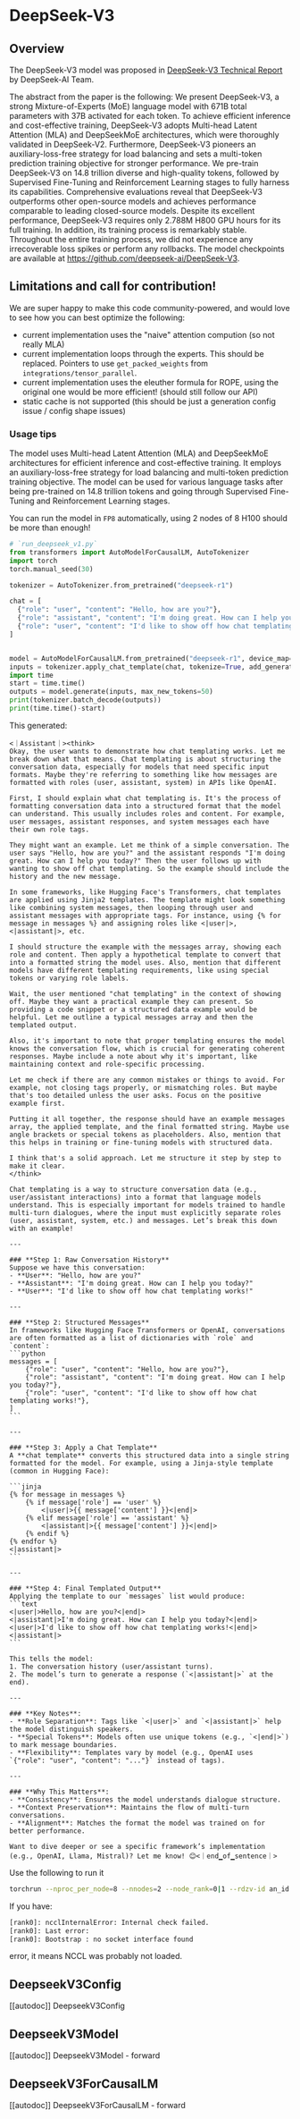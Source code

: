 <!--Copyright 2025 The HuggingFace Team. All rights reserved.

Licensed under the Apache License, Version 2.0 (the "License"); you may not use this file except in compliance with
the License. You may obtain a copy of the License at

http://www.apache.org/licenses/LICENSE-2.0

Unless required by applicable law or agreed to in writing, software distributed under the License is distributed on
an "AS IS" BASIS, WITHOUT WARRANTIES OR CONDITIONS OF ANY KIND, either express or implied. See the License for the
specific language governing permissions and limitations under the License.

⚠️ Note that this file is in Markdown but contain specific syntax for our doc-builder (similar to MDX) that may not be
rendered properly in your Markdown viewer.

-->

# DeepSeek-V3

## Overview

The DeepSeek-V3 model was proposed in [DeepSeek-V3 Technical Report](https://huggingface.co/papers/2412.19437) by DeepSeek-AI Team.

The abstract from the paper is the following:
We present DeepSeek-V3, a strong Mixture-of-Experts (MoE) language model with 671B total parameters with 37B activated for each token. To achieve efficient inference and cost-effective training, DeepSeek-V3 adopts Multi-head Latent Attention (MLA) and DeepSeekMoE architectures, which were thoroughly validated in DeepSeek-V2. Furthermore, DeepSeek-V3 pioneers an auxiliary-loss-free strategy for load balancing and sets a multi-token prediction training objective for stronger performance. We pre-train DeepSeek-V3 on 14.8 trillion diverse and high-quality tokens, followed by Supervised Fine-Tuning and Reinforcement Learning stages to fully harness its capabilities. Comprehensive evaluations reveal that DeepSeek-V3 outperforms other open-source models and achieves performance comparable to leading closed-source models. Despite its excellent performance, DeepSeek-V3 requires only 2.788M H800 GPU hours for its full training. In addition, its training process is remarkably stable. Throughout the entire training process, we did not experience any irrecoverable loss spikes or perform any rollbacks. The model checkpoints are available at https://github.com/deepseek-ai/DeepSeek-V3.

## Limitations and call for contribution!

We are super happy to make this code community-powered, and would love to see how you can best optimize the following: 

- current implementation uses the "naive" attention compution (so not really MLA)
- current implementation loops through the experts. This should be replaced. Pointers to use `get_packed_weights` from `integrations/tensor_parallel`. 
- current implementation uses the eleuther formula for ROPE, using the original one would be more efficient! (should still follow our API)
- static cache is not supported (this should be just a generation config issue / config shape issues)

### Usage tips
The model uses Multi-head Latent Attention (MLA) and DeepSeekMoE architectures for efficient inference and cost-effective training. It employs an auxiliary-loss-free strategy for load balancing and multi-token prediction training objective. The model can be used for various language tasks after being pre-trained on 14.8 trillion tokens and going through Supervised Fine-Tuning and Reinforcement Learning stages.

You can run the model in `FP8` automatically, using 2 nodes of 8 H100 should be more than enough! 

```python
# `run_deepseek_v1.py`
from transformers import AutoModelForCausalLM, AutoTokenizer
import torch
torch.manual_seed(30)

tokenizer = AutoTokenizer.from_pretrained("deepseek-r1")

chat = [
  {"role": "user", "content": "Hello, how are you?"},
  {"role": "assistant", "content": "I'm doing great. How can I help you today?"},
  {"role": "user", "content": "I'd like to show off how chat templating works!"},
]


model = AutoModelForCausalLM.from_pretrained("deepseek-r1", device_map="auto", dtype=torch.bfloat16)
inputs = tokenizer.apply_chat_template(chat, tokenize=True, add_generation_prompt=True, return_tensors="pt").to(model.device)
import time
start = time.time()
outputs = model.generate(inputs, max_new_tokens=50)
print(tokenizer.batch_decode(outputs))
print(time.time()-start)
```
This generated: 

``````
<｜Assistant｜><think>
Okay, the user wants to demonstrate how chat templating works. Let me break down what that means. Chat templating is about structuring the conversation data, especially for models that need specific input formats. Maybe they're referring to something like how messages are formatted with roles (user, assistant, system) in APIs like OpenAI.

First, I should explain what chat templating is. It's the process of formatting conversation data into a structured format that the model can understand. This usually includes roles and content. For example, user messages, assistant responses, and system messages each have their own role tags.

They might want an example. Let me think of a simple conversation. The user says "Hello, how are you?" and the assistant responds "I'm doing great. How can I help you today?" Then the user follows up with wanting to show off chat templating. So the example should include the history and the new message.

In some frameworks, like Hugging Face's Transformers, chat templates are applied using Jinja2 templates. The template might look something like combining system messages, then looping through user and assistant messages with appropriate tags. For instance, using {% for message in messages %} and assigning roles like <|user|>, <|assistant|>, etc.

I should structure the example with the messages array, showing each role and content. Then apply a hypothetical template to convert that into a formatted string the model uses. Also, mention that different models have different templating requirements, like using special tokens or varying role labels.

Wait, the user mentioned "chat templating" in the context of showing off. Maybe they want a practical example they can present. So providing a code snippet or a structured data example would be helpful. Let me outline a typical messages array and then the templated output.

Also, it's important to note that proper templating ensures the model knows the conversation flow, which is crucial for generating coherent responses. Maybe include a note about why it's important, like maintaining context and role-specific processing.

Let me check if there are any common mistakes or things to avoid. For example, not closing tags properly, or mismatching roles. But maybe that's too detailed unless the user asks. Focus on the positive example first.

Putting it all together, the response should have an example messages array, the applied template, and the final formatted string. Maybe use angle brackets or special tokens as placeholders. Also, mention that this helps in training or fine-tuning models with structured data.

I think that's a solid approach. Let me structure it step by step to make it clear.
</think>

Chat templating is a way to structure conversation data (e.g., user/assistant interactions) into a format that language models understand. This is especially important for models trained to handle multi-turn dialogues, where the input must explicitly separate roles (user, assistant, system, etc.) and messages. Let’s break this down with an example!

---

### **Step 1: Raw Conversation History**
Suppose we have this conversation:
- **User**: "Hello, how are you?"
- **Assistant**: "I'm doing great. How can I help you today?"
- **User**: "I'd like to show off how chat templating works!"

---

### **Step 2: Structured Messages**
In frameworks like Hugging Face Transformers or OpenAI, conversations are often formatted as a list of dictionaries with `role` and `content`:
```python
messages = [
    {"role": "user", "content": "Hello, how are you?"},
    {"role": "assistant", "content": "I'm doing great. How can I help you today?"},
    {"role": "user", "content": "I'd like to show off how chat templating works!"},
]
```

---

### **Step 3: Apply a Chat Template**
A **chat template** converts this structured data into a single string formatted for the model. For example, using a Jinja-style template (common in Hugging Face):

```jinja
{% for message in messages %}
    {% if message['role'] == 'user' %}
        <|user|>{{ message['content'] }}<|end|>
    {% elif message['role'] == 'assistant' %}
        <|assistant|>{{ message['content'] }}<|end|>
    {% endif %}
{% endfor %}
<|assistant|>
```

---

### **Step 4: Final Templated Output**
Applying the template to our `messages` list would produce:
```text
<|user|>Hello, how are you?<|end|>
<|assistant|>I'm doing great. How can I help you today?<|end|>
<|user|>I'd like to show off how chat templating works!<|end|>
<|assistant|>
```

This tells the model:  
1. The conversation history (user/assistant turns).  
2. The model’s turn to generate a response (`<|assistant|>` at the end).  

---

### **Key Notes**:
- **Role Separation**: Tags like `<|user|>` and `<|assistant|>` help the model distinguish speakers.
- **Special Tokens**: Models often use unique tokens (e.g., `<|end|>`) to mark message boundaries.
- **Flexibility**: Templates vary by model (e.g., OpenAI uses `{"role": "user", "content": "..."}` instead of tags).

---

### **Why This Matters**:
- **Consistency**: Ensures the model understands dialogue structure.
- **Context Preservation**: Maintains the flow of multi-turn conversations.
- **Alignment**: Matches the format the model was trained on for better performance.

Want to dive deeper or see a specific framework’s implementation (e.g., OpenAI, Llama, Mistral)? Let me know! 😊<｜end▁of▁sentence｜>
``````

Use the following to run it
```bash
torchrun --nproc_per_node=8 --nnodes=2 --node_rank=0|1 --rdzv-id an_id --rdzv-backend c10d --rdzv-endpoint master_addr:master_port run_deepseek_r1.py
```

If you have: 
```bash
[rank0]: ncclInternalError: Internal check failed.
[rank0]: Last error:
[rank0]: Bootstrap : no socket interface found
```
error, it means NCCL was probably not loaded. 


## DeepseekV3Config

[[autodoc]] DeepseekV3Config

## DeepseekV3Model

[[autodoc]] DeepseekV3Model
    - forward

## DeepseekV3ForCausalLM

[[autodoc]] DeepseekV3ForCausalLM
    - forward
